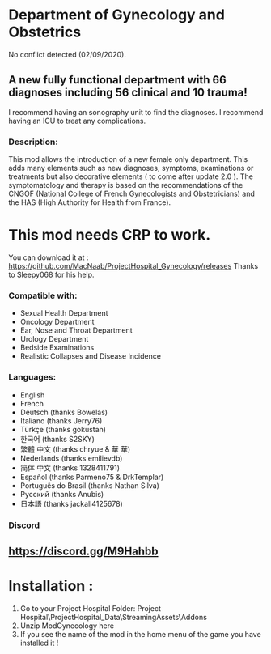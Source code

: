 # Department of Gynecology and Obstetrics
No conflict detected (02/09/2020).
## A new fully functional department with 66 diagnoses including 56 clinical and 10 trauma!
I recommend having an sonography unit to find the diagnoses.
I recommend having an ICU to treat any complications.

### Description:
This mod allows the introduction of a new female only department. This adds many elements such as new diagnoses, symptoms, examinations or treatments but also decorative elements ( to come after update 2.0 ).
The symptomatology and therapy is based on the recommendations of the CNGOF (National College of French Gynecologists and Obstetricians) and the HAS (High Authority for Health from France).


# This mod needs CRP to work.
You can download it at : https://github.com/MacNaab/ProjectHospital_Gynecology/releases
Thanks to Sleepy068 for his help.

### Compatible with:
- Sexual Health Department
- Oncology Department
- Ear, Nose and Throat Department
- Urology Department
- Bedside Examinations
- Realistic Collapses and Disease Incidence

### Languages:
- English
- French
- Deutsch (thanks Bowelas)
- Italiano (thanks Jerry76)
- Türkçe (thanks gokustan)
- 한국어 (thanks S2SKY)
- 繁體 中文 (thanks chryue & 華 華)
- Nederlands (thanks emilievdb)
- 简体 中文 (thanks 1328411791)
- Español (thanks Parmeno75 & DrkTemplar)
- Português do Brasil (thanks Nathan Silva)
- Русский (thanks Anubis)
- 日本語 (thanks jackall4125678)

### Discord
https://discord.gg/M9Hahbb
----------------------------------------------------------
# Installation :
1. Go to your Project Hospital Folder: Project Hospital\ProjectHospital_Data\StreamingAssets\Addons
2. Unzip ModGynecology here
3. If you see the name of the mod in the home menu of the game you have installed it !
